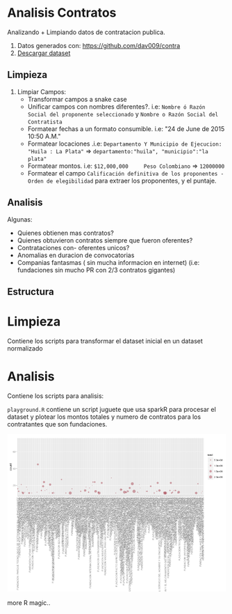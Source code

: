 # Analisis Contratos

Analizando + Limpiando datos de contratacion publica.


1. Datos generados con: https://github.com/dav009/contra
2. [Descargar dataset](https://github.com/dav009/contra/blob/master/datos_json_contratos_gov_co.torrent?raw=true)


## Limpieza

1. Limpiar Campos:
	- Transformar campos a snake case
	- Unificar campos con nombres diferentes?. i.e: `Nombre ó Razón Social del proponente seleccionado` y `Nombre o Razón Social del Contratista`
	- Formatear fechas a un formato consumible. i.e:  "24 de June      de 2015  10:50 A.M."
	- Formatear locaciones .i.e: `Departamento Y Municipio de Ejecucion: "Huila : La Plata"` => `departamento:"huila", "municipio":"la plata" `
	- Formatear montos. i.e: `$12,000,000     Peso Colombiano`  => `12000000`
	- Formatear el campo `Calificación definitiva de los proponentes - Orden de elegibilidad` para extraer los proponentes, y el puntaje.

## Analisis

Algunas:


- Quienes obtienen mas contratos?
- Quienes obtuvieron contratos siempre que fueron oferentes?
- Contrataciones con- oferentes unicos?
- Anomalias en duracion de convocatorias
- Companias fantasmas ( sin mucha informacion en internet) (i.e: fundaciones sin mucho PR con 2/3 contratos gigantes)


## Estructura

# Limpieza

Contiene los scripts para transformar el dataset inicial en un dataset normalizado


# Analisis

Contiene los scripts para analisis:


`playground.R` contiene un script juguete que usa sparkR para procesar el dataset y plotear los montos totales y numero de contratos para los contratantes que son fundaciones.

![](https://raw.githubusercontent.com/OpenDataCo/AnalisisContratos/master/graphs/example.png)

more R magic..

